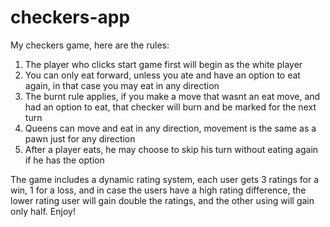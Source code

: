# checkers-app
My checkers game, here are the rules:
1. The player who clicks start game first will begin as the white player
2. You can only eat forward, unless you ate and have an option to eat again, in that case you may eat in any direction
3. The burnt rule applies, if you make a move that wasnt an eat move, and had an option to eat, that checker will burn and be marked for the next turn
4. Queens can move and eat in any direction, movement is the same as a pawn just for any direction
5. After a player eats, he may choose to skip his turn without eating again if he has the option

The game includes a dynamic rating system, each user gets 3 ratings for a win, 1 for a loss, and in case the users have a high rating difference, the lower rating user will gain double the ratings, and the other using will gain only half.
Enjoy!

